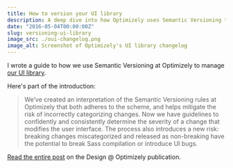 ```yaml
---
title: How to version your UI library
description: A deep dive into how Optimizely uses Semantic Versioning to release updates to their UI library.
date: "2016-05-04T00:00:00Z"
slug: versioning-ui-library
image_src: ./oui-changelog.png
image_alt: Screenshot of Optimizely's UI library changelog
---
```


I wrote a guide to how we use Semantic Versioning at Optimizely to manage [our UI library](https://github.com/optimizely/oui).

Here's part of the introduction:

> We’ve created an interpretation of the Semantic Versioning rules at Optimizely that both adheres to the scheme, and helps mitigate the risk of incorrectly categorizing changes. Now we have guidelines to confidently and consistently determine the severity of a change that modifies the user interface. The process also introduces a new risk: breaking changes miscategorized and released as non-breaking have the potential to break Sass compilation or introduce UI bugs.

[Read the entire post](https://medium.com/design-optimizely/how-to-version-your-ui-library-1c7a1b7ee23a) on the Design @ Optimizely publication.
